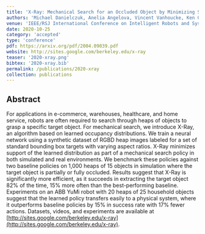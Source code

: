 ```yaml
---
title: 'X-Ray: Mechanical Search for an Occluded Object by Minimizing Support of Learned Occupancy Distributions'
authors: 'Michael Danielczuk, Anelia Angelova, Vincent Vanhoucke, Ken Goldberg'
venue: 'IEEE/RSJ International Conference on Intelligent Robots and Systems (IROS)'
date: 2020-10-25
category: 'accepted'
type: 'conference'
pdf: https://arxiv.org/pdf/2004.09039.pdf
website: http://sites.google.com/berkeley.edu/x-ray
teaser: '2020-xray.png'
bibtex: '2020-xray.bib'
permalink: /publications/2020-xray
collection: publications
---
```


Abstract
-------
For applications in e-commerce, warehouses, healthcare, and home service, robots are often required to search through heaps of objects to grasp a specific target object. For mechanical search, we introduce X-Ray, an algorithm based on learned occupancy distributions. We train a neural network using a synthetic dataset of RGBD heap images labeled for a set of standard bounding box targets with varying aspect ratios. X-Ray minimizes support of the learned distribution as part of a mechanical search policy in both simulated and real environments. We benchmark these policies against two baseline policies on 1,000 heaps of 15 objects in simulation where the target object is partially or fully occluded. Results suggest that X-Ray is significantly more efficient, as it succeeds in extracting the target object 82% of the time, 15% more often than the best-performing baseline. Experiments on an ABB YuMi robot with 20 heaps of 25 household objects suggest that the learned policy transfers easily to a physical system, where it outperforms baseline policies by 15% in success rate with 17% fewer actions. Datasets, videos, and experiments are available at [http://sites.google.com/berkeley.edu/x-ray](http://sites.google.com/berkeley.edu/x-ray).
